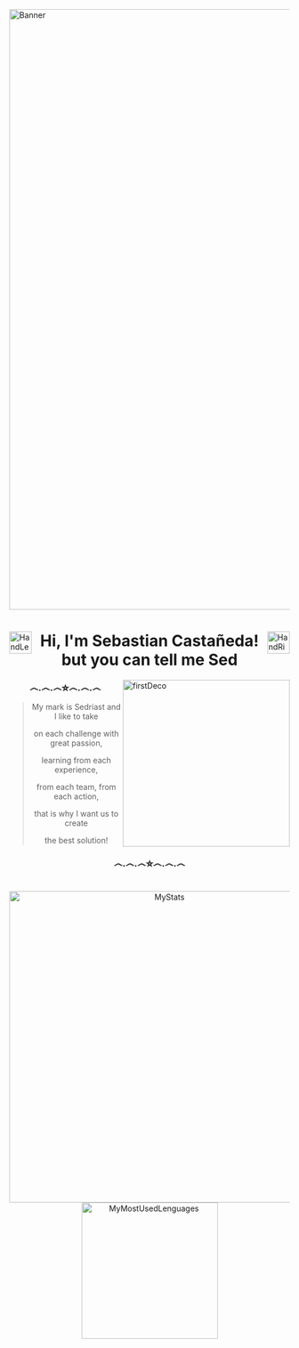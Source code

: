 <img align="center" alt="Banner" src="" width="1080" />

<h1></h1>

<img alt="HandLeftDeco" src="https://github.com/TheDudeThatCode/TheDudeThatCode/blob/master/Assets/Hi.gif" align="left" width="40"/>
<img alt="HandRightDeco" src="https://github.com/TheDudeThatCode/TheDudeThatCode/blob/master/Assets/Hi.gif" align="right" width="40"/>

<h1 align="center">
	Hi, I'm Sebastian Castañeda! 
	but you can tell me Sed
</h1> 

<img  alt="firstDeco" src="https://firebasestorage.googleapis.com/v0/b/port-e39af.appspot.com/o/MarkSED.svg?alt=media&token=0595bf78-8bd1-45c6-bfdd-86366be9a29c" align="right" width="300"/>

<h3 align="center">
	෴.෴.෴⛤෴.෴.෴
</h3>
<div align="center">
	
> My mark is Sedriast and I like to take
> 
> on each challenge with great passion,
> 
> learning from each experience,
> 
> from each team, from each action,
> 
> that is why I want us to create
> 
> the best solution!

</div>	 
<h3 align="center">
	෴.෴.෴⛤෴.෴.෴
</h3>


<h1></h1>

<div align="center">
	<img alt="MyStats" src="https://github-readme-stats.vercel.app/api?username=exSED&show_icons=true&theme=transparent" width="560"/>
	<img alt="MyMostUsedLenguages" src="https://github-readme-stats.vercel.app/api/top-langs/?username=exSED&theme=transparent&hide=glsl" width="245"/>
</div>
